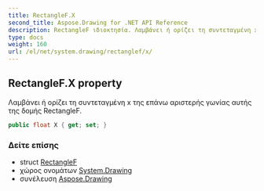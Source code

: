 ```yaml
---
title: RectangleF.X
second_title: Aspose.Drawing for .NET API Reference
description: RectangleF ιδιοκτησία. Λαμβάνει ή ορίζει τη συντεταγμένη x της επάνω αριστερής γωνίας αυτής της δομής RectangleF.
type: docs
weight: 160
url: /el/net/system.drawing/rectanglef/x/
---
```

## RectangleF.X property

Λαμβάνει ή ορίζει τη συντεταγμένη x της επάνω αριστερής γωνίας αυτής της δομής RectangleF.

```csharp
public float X { get; set; }
```

### Δείτε επίσης

* struct [RectangleF](../)
* χώρος ονομάτων [System.Drawing](../../rectanglef/)
* συνέλευση [Aspose.Drawing](../../../)


